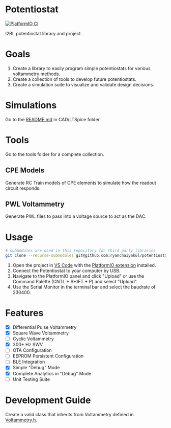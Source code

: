 # Potentiostat

[![PlatformIO CI](https://github.com/ryanchaiyakul/potentiostat/actions/workflows/platformio.yml/badge.svg)](https://github.com/ryanchaiyakul/potentiostat/actions/workflows/platformio.yml)

I2BL potentiostat library and project.

# Goals

1. Create a library to easily program simple potentiostats for various voltammetry methods.
2. Create a collection of tools to develop future potentiostats.
3. Create a simulation suite to visualize and validate design decisions.

# Simulations

Go to the [README.md](CAD/LTSpice/README.md) in CAD/LTSpice folder.

# Tools

Go to the tools folder for a complete collection.

## CPE Models

Generate RC Train models of CPE elements to simulate how the readout circuit responds.

## PWL Voltammetry

Generate PWL files to pass into a voltage source to act as the DAC.

# Usage

```bash
# submodules are used in this repository for third party libraries
git clone --recurse-submodules git@github.com:ryanchaiyakul/potentiostat.git
```

1. Open the project in [VS Code](https://code.visualstudio.com/) with the [PlatformIO extension](https://marketplace.visualstudio.com/items?itemName=platformio.platformio-ide) installed.
2. Connect the Potentiostat to your computer by USB.
3. Navigate to the PlatformIO panel and click "Upload" or use the Command Palette (CNTL + SHIFT + P) and select "Upload".
4. Use the Serial Monitor in the terminal bar and select the baudrate of 230400.

# Features

- [x] Differential Pulse Voltammetry
- [x] Square Wave Voltammetry
- [ ] Cyclic Voltammetry
- [x] 300+ Hz SWV
- [ ] OTA Configuration
- [ ] EEPROM Persistent Configuration
- [ ] BLE Integration
- [x] Simple "Debug" Mode
- [x] Complete Analytics in "Debug" Mode
- [ ] Unit Testing Suite

# Development Guide

Create a valid class that inherits from Voltammetry defined in [Voltammetry.h](lib/Voltammetry/Voltammetry.h).